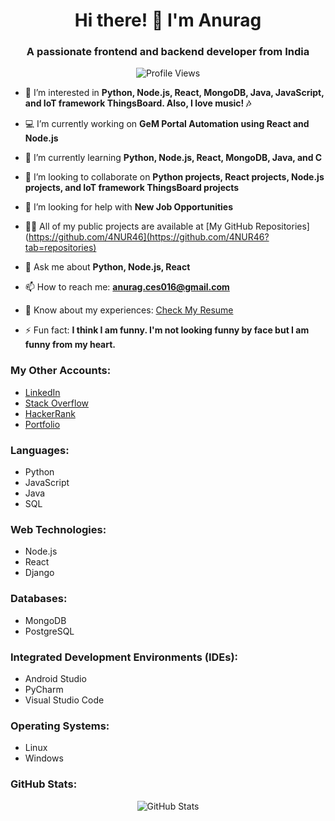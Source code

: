 <h1 align="center">Hi there! 👋 I'm Anurag </h1>
<h3 align="center">A passionate frontend and backend developer from India </h3>

<p align="center">
  <img src="https://komarev.com/ghpvc/?username=4nur46&label=Profile%20views&color=0e75b6&style=flat" alt="Profile Views" />
</p>

- 👀 I’m interested in **Python, Node.js, React, MongoDB, Java, JavaScript, and IoT framework ThingsBoard. Also, I love music! 🎶**

- 💻 I’m currently working on **GeM Portal Automation using React and Node.js**

- 🌱 I’m currently learning **Python, Node.js, React, MongoDB, Java, and C**

- 💞️ I’m looking to collaborate on **Python projects, React projects, Node.js projects, and IoT framework ThingsBoard projects**

- 🤝 I’m looking for help with **New Job Opportunities**

- 👨‍💻 All of my public projects are available at [My GitHub Repositories](https://github.com/4NUR46](https://github.com/4NUR46?tab=repositories)

- 💬 Ask me about **Python, Node.js, React**

- 📫 How to reach me: **anurag.ces016@gmail.com**

- 📄 Know about my experiences: [Check My Resume](https://drive.google.com/file/d/1yen4mHIbDtKgE5FRfh--xwX-8WgFv15Y/view?usp=sharing)

- ⚡ Fun fact: **I think I am funny. I'm not looking funny by face but I am funny from my heart.**

<h3 align="left">My Other Accounts:</h3>

- [LinkedIn](https://linkedin.com/in/anur46)
- [Stack Overflow](https://stackoverflow.com/users/15284163)
- [HackerRank](https://www.hackerrank.com/anuragcs)
- [Portfolio](https://app.flexiple.com/resume/1698737031701x372638026236381950?t=1698661094433x583803932626911200)

<h3 align="left">Languages:</h3>

- Python
- JavaScript
- Java
- SQL

<h3 align="left">Web Technologies:</h3>

- Node.js
- React
- Django

<h3 align="left">Databases:</h3>

- MongoDB
- PostgreSQL

<h3 align="left">Integrated Development Environments (IDEs):</h3>

- Android Studio
- PyCharm
- Visual Studio Code

<h3 align="left">Operating Systems:</h3>

- Linux
- Windows

<!--
<h3 align="left">Languages and Tools:</h3>

<h4> Python, Node.js, React, MongoDB, Java, JavaScript, PostgreSQL, IoT framework ThingsBoard, Django, SQL, Android Studio, PyCharm, VS Code, Linux, Windows </h4>

-->

<!-- GitHub Stats -->
<h3 align="left">GitHub Stats:</h3>
<p align="center">
  <img src="https://github-readme-stats.vercel.app/api?username=4NUR46&show_icons=true&count_private=true&hide=contribs&theme=radical" alt="GitHub Stats" />
</p>



<!--
- 👋 Hi, I’m @4NUR46
- 👀 I’m interested in ...
- 🌱 I’m currently learning ...
- 💞️ I’m looking to collaborate on ...
- 📫 How to reach me ...

<h1 align="center" color="Blue">Hi 👋 I'm Anurag </h1>
<h3 align="center">A passionate frontend and backend developer from India

<img class="embeddedObject" src="https://content.screencast.com/users/fg-a/folders/world-flags/media/72ef25eb-15be-46fd-b2d5-96196509b6de/indiaC.gif" width="68" height="50" border="0" alt="Clipart" /> 

</h3>

<!--
<p align="center" float="left">

<img src="https://c.tenor.com/lEWZyfwK0u0AAAAj/miku-hatsune.gif" alt="anu" />

</p>

<p align="center" float="left">

<img src="https://i.pinimg.com/originals/5a/eb/e8/5aebe8d9ab4c7591e609496f1dca0d0b.gif" width=45% alt="anu" />
<img src="https://i.pinimg.com/originals/55/d6/8e/55d68ed5419f4a6ea1d9cfe2fec06d40.gif" width=49.1% alt="anurag" />

</p>


<p align="left"> <img src="https://komarev.com/ghpvc/?username=4nur46&label=Profile%20views&color=0e75b6&style=flat" alt="4nur46" /> </p>

<!--
<p align="left"> <a href="https://github.com/ryo-ma/github-profile-trophy"><img src="https://github-profile-trophy.vercel.app/?username=4nur46" alt="4nur46" /></a> </p>
-->

<!--
<p align="left"> <a href="https://twitter.com/" target="blank"><img src="https://img.shields.io/twitter/follow/?logo=twitter&style=for-the-badge" alt="" /></a> </p>

- 👀 I’m interested in **`Python, Node.js, React, MongoDB, Java, JavaScript, IoT Framework ThingsBoard`** and **`Music`**

- 💻 I’m currently working on **`GeM Portal Automation using React and Node.js`**

- 🌱 I’m currently learning **`Python, Node.js, React, MongoDB, Java, C`**

- 💞️ I’m looking to collaborate on **_`Python projects, React Project, Node.js Project and IoT framework ThingsBoard project`_**

- 🤝 I’m looking for help with **`New Job Opportunities`**

- 👨‍💻 All of my projects are available at [My GitHub](https://github.com/4NUR46)

- 💬 Ask me about **_`Python, Node.js, React`_**

- 📫 How to reach me **anurag.ces016@gmail.com**

- 📄 Know about my experiences: [Check My Resume](https://drive.google.com/file/d/1yen4mHIbDtKgE5FRfh--xwX-8WgFv15Y/view?usp=sharing)

- ⚡ Fun fact **I think I am funny. I'm not looking funny by face but I am funny from my heart.**

<h3 align="left">My Other Accounts:</h3>

[LinkedIn](https://linkedin.com/in/anur46)  </br>
[Hacker Rank](https://www.hackerrank.com/anuragcs) </br>
[StackOverflow](https://stackoverflow.com/users/15284163)

<p align="left">

<!--
<a href="https://linkedin.com/in/anur46" target="blank"><img align="center" src="https://cdn.jsdelivr.net/npm/simple-icons@3.0.1/icons/linkedin.svg" alt="anur46" height="30" width="40" /></a>

<a href="https://stackoverflow.com/users/15284163" target="blank"><img align="center" src="https://cdn.jsdelivr.net/npm/simple-icons@3.0.1/icons/stackoverflow.svg" alt="15284163" height="30" width="40" /></a>
<a href="https://instagram.com/anu.99a" target="blank"><img align="center" src="https://cdn.jsdelivr.net/npm/simple-icons@3.0.1/icons/instagram.svg" alt="anu.99a" height="30" width="40" /></a>
<a href="https://www.hackerrank.com/anuragcs" target="blank"><img align="center" src="https://cdn.jsdelivr.net/npm/simple-icons@3.0.1/icons/hackerrank.svg" alt="anuragcs" height="30" width="40" /></a>

</p>

<h3 align="left">Languages and Tools:</h3>

<!--
<p align="left"> <a href="https://developer.android.com" target="_blank"> <img src="https://raw.githubusercontent.com/devicons/devicon/master/icons/android/android-original-wordmark.svg" alt="android" width="40" height="40"/> </a> <a href="https://www.cprogramming.com/" target="_blank"> <img src="https://raw.githubusercontent.com/devicons/devicon/master/icons/c/c-original.svg" alt="c" width="40" height="40"/> </a> <a href="https://www.w3schools.com/cpp/" target="_blank"> <img src="https://raw.githubusercontent.com/devicons/devicon/master/icons/cplusplus/cplusplus-original.svg" alt="cplusplus" width="40" height="40"/> </a> <a href="https://www.w3schools.com/css/" target="_blank"> <img src="https://raw.githubusercontent.com/devicons/devicon/master/icons/css3/css3-original-wordmark.svg" alt="css3" width="40" height="40"/> </a> <a href="https://www.djangoproject.com/" target="_blank"> <img src="https://raw.githubusercontent.com/devicons/devicon/master/icons/django/django-original.svg" alt="django" width="40" height="40"/> </a> <a href="https://www.w3.org/html/" target="_blank"> <img src="https://raw.githubusercontent.com/devicons/devicon/master/icons/html5/html5-original-wordmark.svg" alt="html5" width="40" height="40"/> </a> <a href="https://www.java.com" target="_blank"> <img src="https://raw.githubusercontent.com/devicons/devicon/master/icons/java/java-original.svg" alt="java" width="40" height="40"/> </a> <a href="https://www.mysql.com/" target="_blank"> <img src="https://raw.githubusercontent.com/devicons/devicon/master/icons/mysql/mysql-original-wordmark.svg" alt="mysql" width="40" height="40"/> </a> <a href="https://www.python.org" target="_blank"> <img src="https://raw.githubusercontent.com/devicons/devicon/master/icons/python/python-original.svg" alt="python" width="40" height="40"/> </a> <a href="https://www.selenium.dev" target="_blank"> <img src="https://raw.githubusercontent.com/detain/svg-logos/780f25886640cef088af994181646db2f6b1a3f8/svg/selenium-logo.svg" alt="selenium" width="40" height="40"/> </a> </p>


<h4> Python, Nodejs, React, MongoDB, Java, JavaScript, PostgreSQL, IoT framework ThinsBoard, Django, SQL, Android Studio, Pycharm, VS Code, Android Studio, Linux, Windows </h4>

<!--
<p><img align="left" src="https://github-readme-stats.vercel.app/api/top-langs?username=4nur46&show_icons=true&locale=en&layout=compact" alt="4nur46" /></p>

<p>&nbsp;<img align="center" src="https://github-readme-stats.vercel.app/api?username=4NUR46&show_icons=true&locale=en" alt="4nur46" /></p> -->


<!--
<p align="center"> <img src="https://media.tenor.com/images/a8ee060f96a634e680ac658b4bda9e47/tenor.gif" alt="4nur46" /> </p>

-->

<!---
4NUR46/4NUR46 is a ✨ special ✨ repository because its `README.md` (this file) appears on your GitHub profile.
You can click the Preview link to take a look at your changes.
--->
